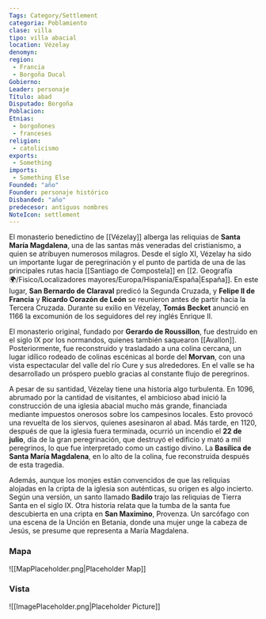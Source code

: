 ```yaml
---
Tags: Category/Settlement
categoria: Poblamiento
clase: villa  
tipo: villa abacial 
location: Vézelay 
denomyn: 
region: 
 - Francia 
 - Borgoña Ducal
Gobierno:
Leader: personaje
Título: abad 
Disputado: Borgoña 
Poblacion: 
Etnias:
 - borgoñones 
 - franceses 
religion:
 - catolicismo 
exports: 
 - Something
imports: 
 - Something Else
Founded: "año"
Founder: personaje histórico
Disbanded: "año"
predecesor: antiguos nombres
NoteIcon: settlement
---
```




El monasterio benedictino de [[Vézelay]] alberga las reliquias de **Santa María Magdalena**, una de las santas más veneradas del cristianismo, a quien se atribuyen numerosos milagros. Desde el siglo XI, Vézelay ha sido un importante lugar de peregrinación y el punto de partida de una de las principales rutas hacia [[Santiago de Compostela]] en [[2. Geografía 🌍/Fisico/Localizadores mayores/Europa/Hispania/España|España]]. En este lugar, **San Bernardo de Claraval** predicó la Segunda Cruzada, y **Felipe II de Francia** y **Ricardo Corazón de León** se reunieron antes de partir hacia la Tercera Cruzada. Durante su exilio en Vézelay, **Tomás Becket** anunció en 1166 la excomunión de los seguidores del rey inglés Enrique II.  

El monasterio original, fundado por **Gerardo de Roussillon**, fue destruido en el siglo IX por los normandos, quienes también saquearon [[Avallon]]. Posteriormente, fue reconstruido y trasladado a una colina cercana, un lugar idílico rodeado de colinas escénicas al borde del **Morvan**, con una vista espectacular del valle del río Cure y sus alrededores. En el valle se ha desarrollado un próspero pueblo gracias al constante flujo de peregrinos.  

A pesar de su santidad, Vézelay tiene una historia algo turbulenta. En 1096, abrumado por la cantidad de visitantes, el ambicioso abad inició la construcción de una iglesia abacial mucho más grande, financiada mediante impuestos onerosos sobre los campesinos locales. Esto provocó una revuelta de los siervos, quienes asesinaron al abad. Más tarde, en 1120, después de que la iglesia fuera terminada, ocurrió un incendio el **22 de julio**, día de la gran peregrinación, que destruyó el edificio y mató a mil peregrinos, lo que fue interpretado como un castigo divino. La **Basílica de Santa María Magdalena**, en lo alto de la colina, fue reconstruida después de esta tragedia.  

Además, aunque los monjes están convencidos de que las reliquias alojadas en la cripta de la iglesia son auténticas, su origen es algo incierto. Según una versión, un santo llamado **Badilo** trajo las reliquias de Tierra Santa en el siglo IX. Otra historia relata que la tumba de la santa fue descubierta en una cripta en **San Maximino**, Provenza. Un sarcófago con una escena de la Unción en Betania, donde una mujer unge la cabeza de Jesús, se presume que representa a María Magdalena.  

### Mapa
![[MapPlaceholder.png|Placeholder Map]]

### Vista
![[ImagePlaceholder.png|Placeholder Picture]]
